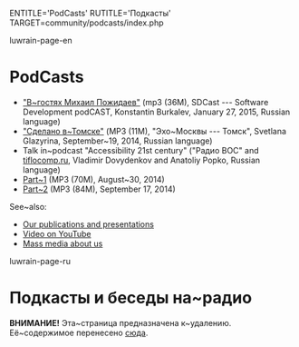 
ENTITLE='PodCasts'
RUTITLE='Подкасты'
TARGET=community/podcasts/index.php

luwrain-page-en

# PodCasts

* ["В~гостях Михаил Пожидаев"](http://sdcast.ksdaemon.ru/podlove/file/55/s/download/SDCast-17.mp3)
(mp3 (36M), SDCast --- Software Development podCAST, Konstantin Burkalev, January 27, 2015, Russian language)
* ["Сделано в~Томске"](http://download.luwrain.org/chats/EchoOfMoscowTomsk-2014-09-19.mp3)
(MP3 (11M), "Эхо~Москвы --- Томск", Svetlana Glazyrina, September~19, 2014, Russian language)
* Talk in~podcast "Accessibility 21st century"
("Радио ВОС" and [tiflocomp.ru](http://tiflocomp.ru), Vladimir Dovydenkov and Anatoliy Popko, Russian language)
 * [Part~1](http://download.luwrain.org/chats/a11y21c-2014-08-30.mp3) (MP3 (70M), August~30, 2014)
 * [Part~2](http://download.luwrain.org/chats/a11y21c-2014-09-17.mp3) (MP3 (84M), September 17, 2014)


See~also:

* [Our publications and presentations](local:/community/publications/)
* [Video on YouTube](local:/community/video/)
* [Mass media about us](local:/community/massmedia/)




luwrain-page-ru

# Подкасты и беседы на~радио

__ВНИМАНИЕ!__
Эта~страница предназначена к~удалению. 
Её~содержимое перенесено [сюда](local:/community/massmedia/).
